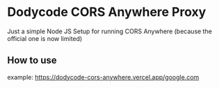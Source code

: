 # Dodycode CORS Anywhere Proxy
Just a simple Node JS Setup for running CORS Anywhere (because the official one is now limited)

## How to use
example: https://dodycode-cors-anywhere.vercel.app/google.com 
